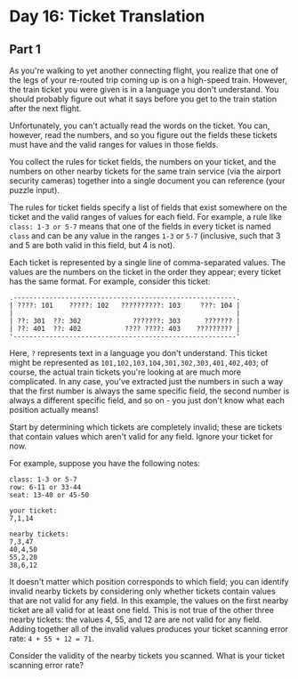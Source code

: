 # Day 16: Ticket Translation 

## Part 1

As you're walking to yet another connecting flight, you realize that one of the legs
of your re-routed trip coming up is on a high-speed train. However, the train ticket
you were given is in a language you don't understand. You should probably figure out
what it says before you get to the train station after the next flight.

Unfortunately, you can't actually read the words on the ticket. You can, however, read
the numbers, and so you figure out the fields these tickets must have and the valid
ranges for values in those fields.

You collect the rules for ticket fields, the numbers on your ticket, and the numbers
on other nearby tickets for the same train service (via the airport security cameras)
together into a single document you can reference (your puzzle input).

The rules for ticket fields specify a list of fields that exist somewhere on the ticket
and the valid ranges of values for each field. For example, a rule like `class: 1-3 or
5-7` means that one of the fields in every ticket is named `class` and can be any value in
the ranges `1-3` or `5-7` (inclusive, such that 3 and 5 are both valid in this field, but 4 is not).

Each ticket is represented by a single line of comma-separated values. The values are
the numbers on the ticket in the order they appear; every ticket has the same format.
For example, consider this ticket:

```
.--------------------------------------------------------.
| ????: 101    ?????: 102   ??????????: 103     ???: 104 |
|                                                        |
| ??: 301  ??: 302             ???????: 303      ??????? |
| ??: 401  ??: 402           ???? ????: 403    ????????? |
'--------------------------------------------------------'
```

Here, `?` represents text in a language you don't understand. This ticket might be represented
as `101,102,103,104,301,302,303,401,402,403`; of course, the actual train tickets you're looking
at are much more complicated. In any case, you've extracted just the numbers in such a way that
the first number is always the same specific field, the second number is always a different
specific field, and so on - you just don't know what each position actually means!

Start by determining which tickets are completely invalid; these are tickets that contain
values which aren't valid for any field. Ignore your ticket for now.

For example, suppose you have the following notes:

```
class: 1-3 or 5-7
row: 6-11 or 33-44
seat: 13-40 or 45-50

your ticket:
7,1,14

nearby tickets:
7,3,47
40,4,50
55,2,20
38,6,12
```

It doesn't matter which position corresponds to which field; you can identify invalid nearby
tickets by considering only whether tickets contain values that are not valid for any field.
In this example, the values on the first nearby ticket are all valid for at least one field.
This is not true of the other three nearby tickets: the values 4, 55, and 12 are are not valid
for any field. Adding together all of the invalid values produces your ticket scanning error
rate: `4 + 55 + 12 = 71`.

Consider the validity of the nearby tickets you scanned. What is your ticket scanning error rate?


